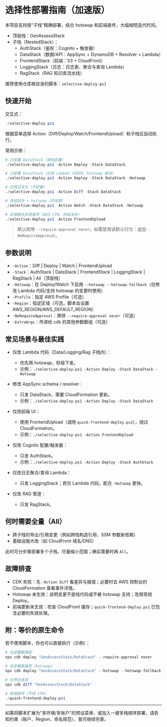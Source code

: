 # 选择性部署指南（加速版）

本项目支持按“子栈”精确部署，结合 hotswap 和前端直传，大幅缩短迭代时间。

- 顶层栈：GenAssessStack
- 子栈（NestedStack）：
  - AuthStack（鉴权：Cognito + 触发器）
  - DataStack（数据/API：AppSync + DynamoDB + Resolver + Lambda）
  - FrontendStack（前端：S3 + CloudFront）
  - LoggingStack（日志：日志表、聚合与查询 Lambda）
  - RagStack（RAG 知识库流水线）

推荐使用仓库根目录的脚本：`selective-deploy.ps1`

## 快速开始

交互式：

```powershell
./selective-deploy.ps1
```

根据菜单选择 Action（Diff/Deploy/Watch/FrontendUpload）和子栈后自动执行。

常用示例：

```powershell
# 只部署 DataStack（常规部署）
./selective-deploy.ps1 -Action Deploy -Stack DataStack

# 只部署 DataStack（仅改 Lambda 代码时，hotswap 极快）
./selective-deploy.ps1 -Action Deploy -Stack DataStack -Hotswap

# 仅预览变化（不部署）
./selective-deploy.ps1 -Action Diff -Stack DataStack

# 持续监听 + hotswap（开发期）
./selective-deploy.ps1 -Action Watch -Stack DataStack -Hotswap

# 前端静态资源直传（绕过 CFN，秒级发布）
./selective-deploy.ps1 -Action FrontendUpload
```

> 默认附带 `--require-approval never`。如需禁用该默认行为：追加 `-NoRequireApproval`。

## 参数说明

- `-Action`：Diff | Deploy | Watch | FrontendUpload
- `-Stack`：AuthStack | DataStack | FrontendStack | LoggingStack | RagStack | All（顶层栈）
- `-Hotswap`：在 Deploy/Watch 下启用 `--hotswap --hotswap-fallback`（仅修改 Lambda 代码/支持 hotswap 的变更时使用）
- `-Profile`：指定 AWS Profile（可选）
- `-Region`：指定区域（可选，脚本会设置 AWS_REGION/AWS_DEFAULT_REGION）
- `-NoRequireApproval`：移除 `--require-approval never`（可选）
- `-ExtraArgs`：传递给 cdk 的其他参数数组（可选）

## 常见场景与最佳实践

- 仅改 Lambda 代码（Data/Logging/Rag 子栈内）：
  - 优先用 hotswap，秒级下发。
  - 示例：`./selective-deploy.ps1 -Action Deploy -Stack DataStack -Hotswap`

- 修改 AppSync schema / resolver：
  - 只发 DataStack，需要 CloudFormation 更新。
  - 示例：`./selective-deploy.ps1 -Action Deploy -Stack DataStack`

- 仅改前端 UI：
  - 使用 FrontendUpload（调用 `quick-frontend-deploy.ps1`），绕过 CloudFormation。
  - 示例：`./selective-deploy.ps1 -Action FrontendUpload`

- 仅改 Cognito 配置/触发器：
  - 只发 AuthStack。
  - 示例：`./selective-deploy.ps1 -Action Deploy -Stack AuthStack`

- 仅改日志聚合/查询 Lambda：
  - 只发 LoggingStack；若仅 Lambda 代码，配合 `-Hotswap` 更快。

- 仅改 RAG 管道：
  - 只发 RagStack。

## 何时需要全量（All）

- 跨子栈的导出/引用变更（例如跨栈构造引用、SSM 参数新依赖）
- 基础设施大改（如 CloudFront 域名/DNS）

此时可分步骤部署多个子栈，尽量缩小范围；确实需要时再 `All`。

## 故障排查

- CDK 失败：先 `-Action Diff` 看差异与报错；必要时去 AWS 控制台的 CloudFormation 查看事件详情。
- Hotswap 未生效：说明变更不是纯代码或不被 hotswap 支持；改用常规 Deploy。
- 前端更新未生效：检查 CloudFront 缓存；`quick-frontend-deploy.ps1` 已包含必要的失效处理。

## 附：等价的原生命令

若不使用脚本，你也可以直接执行（示例）：

```powershell
# 仅部署数据层
npx cdk deploy "GenAssessStack/DataStack" --require-approval never

# 仅部署数据层（hotswap）
npx cdk deploy "GenAssessStack/DataStack" --hotswap --hotswap-fallback --require-approval never

# 仅预览差异
npx cdk diff "GenAssessStack/DataStack"

# 前端直传（不经 CFN）
./quick-frontend-deploy.ps1
```

---
如需将脚本扩展为“多环境/多账户”的预设菜单、或加入一键多栈顺序部署，请告知约束（账户、Region、命名规范），我可继续完善。
